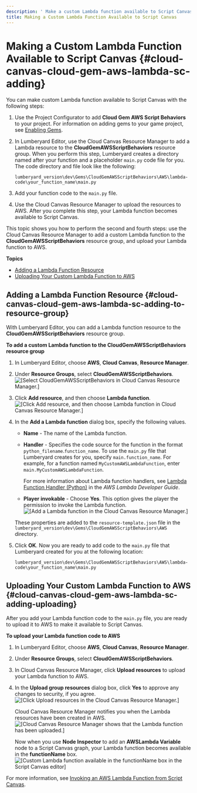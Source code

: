 ```yaml
---
description: ' Make a custom Lambda function available to Script Canvas in Amazon Lumberyard. '
title: Making a Custom Lambda Function Available to Script Canvas
---
```

# Making a Custom Lambda Function Available to Script Canvas {#cloud-canvas-cloud-gem-aws-lambda-sc-adding}

You can make custom Lambda function available to Script Canvas with the following steps:

1. Use the Project Configurator to add **Cloud Gem AWS Script Behaviors** to your project\. For information on adding gems to your game project, see [Enabling Gems](/docs/userguide/gems/using-project-configurator.md)\.

1. In Lumberyard Editor, use the Cloud Canvas Resource Manager to add a Lambda resource to the **CloudGemAWSScriptBehaviors** resource group\. When you perform this step, Lumberyard creates a directory named after your function and a placeholder `main.py` code file for you\. The code directory and file look like the following:

   ```
   lumberyard_version\dev\Gems\CloudGemAWSScriptBehaviors\AWS\lambda-code\your_function_name\main.py
   ```

1. Add your function code to the `main.py` file\.

1. Use the Cloud Canvas Resource Manager to upload the resources to AWS\. After you complete this step, your Lambda function becomes available to Script Canvas\.

This topic shows you how to perform the second and fourth steps: use the Cloud Canvas Resource Manager to add a custom Lambda function to the **CloudGemAWSScriptBehaviors** resource group, and upload your Lambda function to AWS\.

**Topics**
+ [Adding a Lambda Function Resource](#cloud-canvas-cloud-gem-aws-lambda-sc-adding-to-resource-group)
+ [Uploading Your Custom Lambda Function to AWS](#cloud-canvas-cloud-gem-aws-lambda-sc-adding-uploading)

## Adding a Lambda Function Resource {#cloud-canvas-cloud-gem-aws-lambda-sc-adding-to-resource-group}

With Lumberyard Editor, you can add a Lambda function resource to the **CloudGemAWSScriptBehaviors** resource group\.

**To add a custom Lambda function to the CloudGemAWSScriptBehaviors resource group**

1. In Lumberyard Editor, choose **AWS**, **Cloud Canvas**, **Resource Manager**\.

1. Under **Resource Groups**, select **CloudGemAWSScriptBehaviors**\.
![\[Select CloudGemAWSScriptBehaviors in Cloud Canvas Resource Manager.\]](/images/userguide/cloud_canvas/cloud-canvas-cloud-gem-aws-lambda-sc-adding-1.png)

1. Click **Add resource**, and then choose **Lambda function**\.
![\[Click Add resource, and then choose Lambda function in Cloud Canvas Resource Manager.\]](/images/userguide/cloud_canvas/cloud-canvas-cloud-gem-aws-lambda-sc-adding-2.png)

1. In the **Add a Lambda function** dialog box, specify the following values\.
   + **Name** - The name of the Lambda function\.
   + **Handler** - Specifies the code source for the function in the format `python_filename`\.`function_name`\. To use the `main.py` file that Lumberyard creates for you, specify `main.function_name`\. For example, for a function named `MyCustomAWSLambdaFunction`, enter `main.MyCustomAWSLambdaFunction`\.

      For more information about Lambda function handlers, see [Lambda Function Handler \(Python\)](https://docs.aws.amazon.com/lambda/latest/dg/python-programming-model-handler-types.html) in the *AWS Lambda Developer Guide*\.
   + **Player invokable** - Choose **Yes**\. This option gives the player the permission to invoke the Lambda function\.
![\[Add a Lambda function in the Cloud Canvas Resource Manager.\]](/images/userguide/cloud_canvas/cloud-canvas-cloud-gem-aws-lambda-sc-adding-3.png)

   These properties are added to the `resource-template.json` file in the `lumberyard_version\dev\Gems\CloudGemAWSScriptBehaviors\AWS` directory\.

1. Click **OK**\. Now you are ready to add code to the `main.py` file that Lumberyard created for you at the following location:

   ```
   lumberyard_version\dev\Gems\CloudGemAWSScriptBehaviors\AWS\lambda-code\your_function_name\main.py
   ```

## Uploading Your Custom Lambda Function to AWS {#cloud-canvas-cloud-gem-aws-lambda-sc-adding-uploading}

After you add your Lambda function code to the `main.py` file, you are ready to upload it to AWS to make it available to Script Canvas\.

**To upload your Lambda function code to AWS**

1. In Lumberyard Editor, choose **AWS**, **Cloud Canvas**, **Resource Manager**\.

1. Under **Resource Groups**, select **CloudGemAWSScriptBehaviors**\.

1. In Cloud Canvas Resource Manager, click **Upload resources** to upload your Lambda function to AWS\.

1. In the **Upload group resources** dialog box, click **Yes** to approve any changes to security, if you agree\.
![\[Click Upload resources in the Cloud Canvas Resource Manager.\]](/images/userguide/cloud_canvas/cloud-canvas-cloud-gem-aws-lambda-sc-adding-4.png)

   Cloud Canvas Resource Manager notifies you when the Lambda resources have been created in AWS\.
![\[Cloud Canvas Resource Manager shows that the Lambda function has been uploaded.\]](/images/userguide/cloud_canvas/cloud-canvas-cloud-gem-aws-lambda-sc-adding-5.png)

   Now when you use **Node Inspector** to add an **AWSLambda Variable** node to a Script Canvas graph, your Lambda function becomes available in the **functionName** box\.
![\[Custom Lambda function available in the functionName box in the Script Canvas editor\]](/images/userguide/cloud_canvas/cloud-canvas-cloud-gem-aws-lambda-sc-adding-6.png)

For more information, see [Invoking an AWS Lambda Function from Script Canvas](/docs/userguide/gems/cloud-canvas/aws-lambda-sc.md)\.